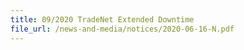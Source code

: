 ```yaml
---
title: 09/2020 TradeNet Extended Downtime
file_url: /news-and-media/notices/2020-06-16-N.pdf
---
```

